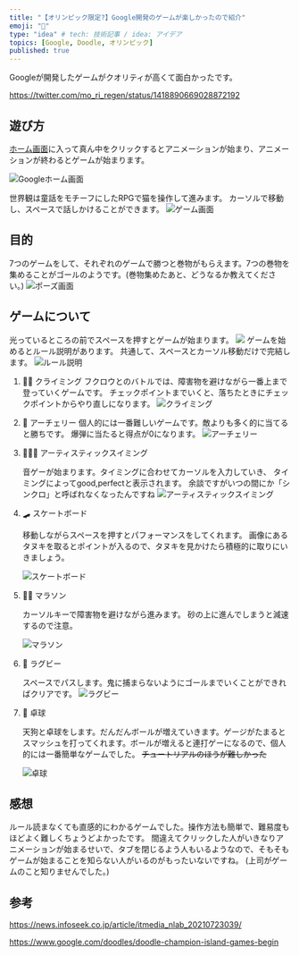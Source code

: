 ```yaml
---
title: "【オリンピック限定?】Google開発のゲームが楽しかったので紹介"
emoji: "🥇"
type: "idea" # tech: 技術記事 / idea: アイデア
topics: [Google, Doodle, オリンピック]
published: true
---
```


Googleが開発したゲームがクオリティが高くて面白かったです。

https://twitter.com/mo_ri_regen/status/1418890669028872192

## 遊び方

[ホーム画面](https://www.google.com/)に入って真ん中をクリックするとアニメーションが始まり、アニメーションが終わるとゲームが始まります。

![Googleホーム画面](https://gyazo.com/0588d86bd4c4d8e2a22d45cf2de5ba31.png)

世界観は童話をモチーフにしたRPGで猫を操作して進みます。
カーソルで移動し、スペースで話しかけることができます。
![ゲーム画面](https://gyazo.com/68b7d473b7ee90ea8e2879ab1c88a533.png)

## 目的

7つのゲームをして、それぞれのゲームで勝つと巻物がもらえます。7つの巻物を集めることがゴールのようです。(巻物集めたあと、どうなるか教えてください。)
![ポーズ画面](https://gyazo.com/b94d59beb69a5bf0bb73a6d029e43555.png)

## ゲームについて

光っているところの前でスペースを押すとゲームが始まります。
![](https://gyazo.com/284cee13d267462f507aacfce3e62512.png)
ゲームを始めるとルール説明があります。
共通して、スペースとカーソル移動だけで完結します。
![ルール説明](https://gyazo.com/c3a946ead4d3b09eb5bf1d774434b006.png)

1. 🧗‍♀️ クライミング
    フクロウとのバトルでは、障害物を避けながら一番上まで登っていくゲームです。
    チェックポイントまでいくと、落ちたときにチェックポイントからやり直しになります。
    ![クライミング](https://gyazo.com/d12e6d9abe2479fb0a33eb3eabc9917c.png)

2. 🏹 アーチェリー
    個人的には一番難しいゲームです。敵よりも多く的に当てると勝ちです。
    爆弾に当たると得点が0になります。
    ![アーチェリー](https://gyazo.com/dc2d0083304fedf622b56a451a51c8af.png)

3. 🏊🏼‍♀️ アーティスティックスイミング

    音ゲーが始まります。タイミングに合わせてカーソルを入力していき、
    タイミングによってgood,perfectと表示されます。
    余談ですがいつの間にか「シンクロ」と呼ばれなくなったんですね
    ![アーティスティックスイミング](https://gyazo.com/a0c67b4abca30d217cd91e5b0d090ff8.png)

4. 🛹 スケートボード

    移動しながらスペースを押すとパフォーマンスをしてくれます。
    画像にあるタヌキを取るとポイントが入るので、タヌキを見かけたら積極的に取りにいきましょう。

    ![スケートボード](https://gyazo.com/03669c55b9be4f654d022e3fb081e0c4.png)

5. 🏃‍♀️ マラソン

    カーソルキーで障害物を避けながら進みます。
    砂の上に進んでしまうと減速するので注意。

    ![マラソン](https://gyazo.com/120dfd4fcf70b3156e817861b3bd7d33.png)

6. 🏉 ラグビー

    スペースでパスします。鬼に捕まらないようにゴールまでいくことができればクリアです。
    ![ラグビー](https://gyazo.com/67e3b58458ac331e1057c688fe1e5ffa.png)

7. 🏓 卓球

    天狗と卓球をします。だんだんボールが増えていきます。ゲージがたまるとスマッシュを打ってくれます。ボールが増えると連打ゲーになるので、個人的には一番簡単なゲームでした。
    ~~チュートリアルのほうが難しかった~~

    ![卓球](https://gyazo.com/940f4c677eb4730306ee47c7649de216.png)

## 感想

ルール読まなくても直感的にわかるゲームでした。操作方法も簡単で、難易度もほどよく難しくちょうどよかったです。
間違えてクリックした人がいきなりアニメーションが始まるせいで、タブを閉じるよう人もいるようなので、そもそもゲームが始まることを知らない人がいるのがもったいないですね。
(上司がゲームのこと知りませんでした。)

## 参考

https://news.infoseek.co.jp/article/itmedia_nlab_20210723039/

https://www.google.com/doodles/doodle-champion-island-games-begin